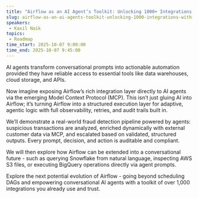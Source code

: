 ```yaml
---
title: "Airflow as an AI Agent’s Toolkit: Unlocking 1000+ Integrations with MCP"
slug: airflow-as-an-ai-agents-toolkit-unlocking-1000-integrations-with-mcp
speakers:
 - Kaxil Naik
topics:
 - Roadmap
time_start: 2025-10-07 9:00:00
time_end: 2025-10-07 9:45:00
---
```


AI agents transform conversational prompts into actionable automation provided they have reliable access to essential tools like data warehouses, cloud storage, and APIs. 

Now imagine exposing Airflow’s rich integration layer directly to AI agents via the emerging Model Context Protocol (MCP). This isn’t just gluing AI into Airflow; it’s turning Airflow into a structured execution layer for adaptive, agentic logic with full observability, retries, and audit trails built in. 

We’ll demonstrate a real-world fraud detection pipeline powered by agents: suspicious transactions are analyzed, enriched dynamically with external customer data via MCP, and escalated based on validated, structured outputs. Every prompt, decision, and action is auditable and compliant.

We will then explore how Airflow can be extended into a conversational future - such as querying Snowflake from natural language, inspecting AWS S3 files, or executing BigQuery operations directly via agent prompts.

Explore the next potential evolution of Airflow - going beyond scheduling DAGs and empowering conversational AI agents with a toolkit of over 1,000 integrations you already use and trust.